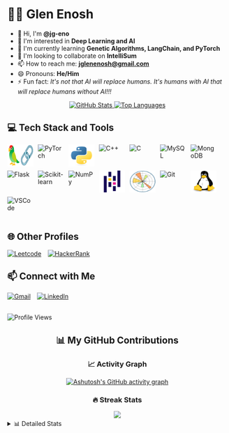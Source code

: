 # 👨‍💻 Glen Enosh

- 👋 Hi, I'm **@jg-eno**  
- 👀 I'm interested in **Deep Learning and AI**  
- 🌱 I'm currently learning **Genetic Algorithms, LangChain, and PyTorch**  
- 💞️ I'm looking to collaborate on **IntelliSum**  
- 📫 How to reach me: **[jglenenosh@gmail.com](mailto:jglenenosh@gmail.com)**  
- 😄 Pronouns: **He/Him**  
- ⚡ Fun fact: *It's not that AI will replace humans. It's humans with AI that will replace humans without AI!!!*

<div align="center">
  <a href="#">
    <img height="180em" src="https://github-readme-stats.vercel.app/api?username=jg-eno&show_icons=true&theme=merko&include_all_commits=true&count_private=true" alt="GitHub Stats"/>
  </a>
  <a href="#">
    <img height="180em" src="https://github-readme-stats.vercel.app/api/top-langs/?username=jg-eno&layout=compact&langs_count=6&theme=merko" alt="Top Languages"/>
  </a>
</div>

## 💻 Tech Stack and Tools  
<div style="display: flex; flex-wrap: wrap; gap: 10px;">
   <img alt="LangChain" height="50" width="60" src="https://github.com/jg-eno/jg-eno/blob/main/langchain-seeklogo.svg">
   <img alt="PyTorch" height="50" width="60" src="https://www.vectorlogo.zone/logos/pytorch/pytorch-icon.svg">
   <img alt="Python" height="50" width="60" src="https://raw.githubusercontent.com/devicons/devicon/master/icons/python/python-original.svg">
   <img alt="C++" height="50" width="60" src="https://cdn.jsdelivr.net/gh/devicons/devicon/icons/cplusplus/cplusplus-original.svg">
   <img alt="C" height="50" width="60" src="https://cdn.jsdelivr.net/gh/devicons/devicon/icons/c/c-original.svg">
   <img alt="MySQL" height="50" width="60" src="https://cdn.jsdelivr.net/gh/devicons/devicon/icons/mysql/mysql-original-wordmark.svg">
   <img alt="MongoDB" height="50" width="60" src="https://cdn.jsdelivr.net/gh/devicons/devicon/icons/mongodb/mongodb-original.svg">
   <img alt="Flask" height="50" width="60" src="https://cdn.jsdelivr.net/gh/devicons/devicon/icons/flask/flask-original.svg">
   <img alt="Scikit-learn" height="50" width="60" src="https://upload.wikimedia.org/wikipedia/commons/0/05/Scikit_learn_logo_small.svg">
   <img alt="NumPy" height="50" width="60" src="https://cdn.jsdelivr.net/gh/devicons/devicon/icons/numpy/numpy-original.svg">
   <img alt="Pandas" height="50" width="60" src="https://raw.githubusercontent.com/devicons/devicon/2ae2a900d2f041da66e950e4d48052658d850630/icons/pandas/pandas-original.svg">
   <img alt="Matplotlib" height="50" width="60" src="https://raw.githubusercontent.com/devicons/devicon/master/icons/matplotlib/matplotlib-original.svg">
   <img alt="Git" height="50" width="60" src="https://www.vectorlogo.zone/logos/git-scm/git-scm-icon.svg">
   <img alt="Linux" height="50" width="60" src="https://raw.githubusercontent.com/devicons/devicon/master/icons/linux/linux-original.svg">
   <img alt="VSCode" height="50" width="60" src="https://cdn.jsdelivr.net/gh/devicons/devicon/icons/vscode/vscode-original.svg">
</div>

## 🌐 Other Profiles  
<div style="display: flex; gap: 15px;">
  <a href="https://leetcode.com/JG_Enosh" target="_blank">
    <img src="https://upload.wikimedia.org/wikipedia/commons/1/19/LeetCode_logo_black.png" alt="Leetcode" height="40"/>
  </a>
  <a href="https://www.hackerrank.com/profile/glenenosh15" target="_blank">
    <img src="https://upload.wikimedia.org/wikipedia/commons/6/6a/Hackerrank_meaningful_logo.svg" alt="HackerRank" height="40"/>
  </a>
</div>

## 📫 Connect with Me  
<div style="display: flex; gap: 15px;">
  <a href="mailto:jglenenosh@gmail.com">
    <img src="https://upload.wikimedia.org/wikipedia/commons/thumb/7/7e/Gmail_icon_%282020%29.svg/512px-Gmail_icon_%282020%29.svg.png?20221017173631" alt="Gmail" height="40"/>
  </a>
  <a href="https://www.linkedin.com/in/glen-enosh-924414215">
    <img src="https://upload.wikimedia.org/wikipedia/commons/8/81/LinkedIn_icon.svg" alt="LinkedIn" height="40"/>
  </a>
  <br>
</div>
<br> <!-- Add some vertical space -->
<p align="left">
  <img src="https://komarev.com/ghpvc/?username=jg-eno&color=green" alt="Profile Views"/>
</p>

<div align="center">

## 📊 My GitHub Contributions

### 📈 Activity Graph  
[![Ashutosh's GitHub activity graph](https://github-readme-activity-graph.vercel.app/graph?username=jg-eno&theme=merko)](https://github.com/ashutosh00710/github-readme-activity-graph)

### 🔥 Streak Stats  
<a href="https://git.io/streak-stats">
  <img src="https://github-readme-streak-stats.herokuapp.com/?user=jg-eno&theme=merko"/>
</a>

</div>

<details>
  <summary>📊 Detailed Stats</summary>
  <br>
  <img src="https://raw.githubusercontent.com/jg-eno/jg-eno/main/github-metrics.svg"/>
</details>
